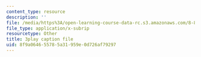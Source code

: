 ```yaml
---
content_type: resource
description: ''
file: /media/https%3A/open-learning-course-data-rc.s3.amazonaws.com/8-821-string-theory-and-holographic-duality-fall-2014/8f9a064655785a31959e0d726af79297_jhyWwA_bJ5A.vtt
file_type: application/x-subrip
resourcetype: Other
title: 3play caption file
uid: 8f9a0646-5578-5a31-959e-0d726af79297
---
```

